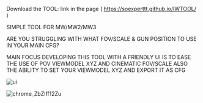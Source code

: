 
Download the TOOL:
link in the page ( https://soexperttt.github.io/IWTOOL/ )



SIMPLE TOOL FOR MW/MW2/MW3


ARE YOU STRUGGLING WITH WHAT FOV/SCALE & GUN POSITION TO USE IN YOUR MAIN CFG?

MAIN FOCUS DEVELOPING THIS TOOL WITH A FRIENDLY UI IS TO EASE THE USE OF POV VIEWMODEL XYZ AND CINEMATIC FOV/SCALE ALSO THE ABILITY TO SET YOUR VIEWMODEL XYZ AND EXPORT IT AS CFG


![ui](https://user-images.githubusercontent.com/45186916/167770915-928b8246-1a58-444e-94c6-bfe7c8c72853.png)


![chrome_ZbZIff12Zu](https://user-images.githubusercontent.com/45186916/167770857-704c6f50-c10b-455c-ac26-07a2f19c35cb.jpg)
